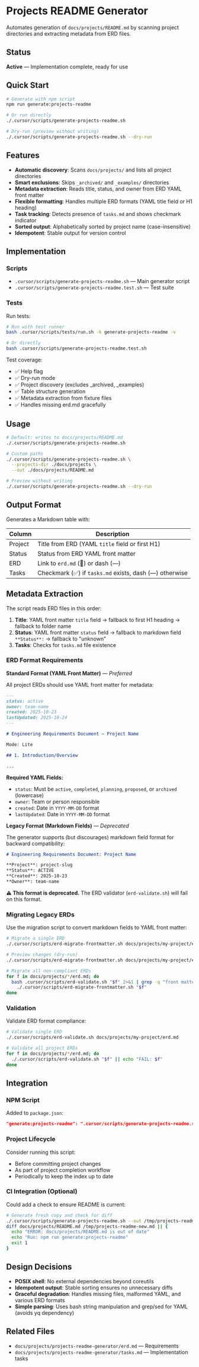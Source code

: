 # Projects README Generator

Automates generation of `docs/projects/README.md` by scanning project directories and extracting metadata from ERD files.

## Status

**Active** — Implementation complete, ready for use

## Quick Start

```bash
# Generate with npm script
npm run generate:projects-readme

# Or run directly
./.cursor/scripts/generate-projects-readme.sh

# Dry-run (preview without writing)
./.cursor/scripts/generate-projects-readme.sh --dry-run
```

## Features

- **Automatic discovery**: Scans `docs/projects/` and lists all project directories
- **Smart exclusions**: Skips `_archived/` and `_examples/` directories
- **Metadata extraction**: Reads title, status, and owner from ERD YAML front matter
- **Flexible formatting**: Handles multiple ERD formats (YAML title field or H1 heading)
- **Task tracking**: Detects presence of `tasks.md` and shows checkmark indicator
- **Sorted output**: Alphabetically sorted by project name (case-insensitive)
- **Idempotent**: Stable output for version control

## Implementation

### Scripts

- `.cursor/scripts/generate-projects-readme.sh` — Main generator script
- `.cursor/scripts/generate-projects-readme.test.sh` — Test suite

### Tests

Run tests:

```bash
# Run with test runner
bash .cursor/scripts/tests/run.sh -k generate-projects-readme -v

# Or directly
bash .cursor/scripts/generate-projects-readme.test.sh
```

Test coverage:

- ✅ Help flag
- ✅ Dry-run mode
- ✅ Project discovery (excludes \_archived, \_examples)
- ✅ Table structure generation
- ✅ Metadata extraction from fixture files
- ✅ Handles missing erd.md gracefully

## Usage

```bash
# Default: writes to docs/projects/README.md
./.cursor/scripts/generate-projects-readme.sh

# Custom paths
./.cursor/scripts/generate-projects-readme.sh \
  --projects-dir ./docs/projects \
  --out ./docs/projects/README.md

# Preview without writing
./.cursor/scripts/generate-projects-readme.sh --dry-run
```

## Output Format

Generates a Markdown table with:

| Column  | Description                                             |
| ------- | ------------------------------------------------------- |
| Project | Title from ERD (YAML `title` field or first H1)         |
| Status  | Status from ERD YAML front matter                       |
| ERD     | Link to `erd.md` (📄) or dash (—)                       |
| Tasks   | Checkmark (✅) if `tasks.md` exists, dash (—) otherwise |

## Metadata Extraction

The script reads ERD files in this order:

1. **Title**: YAML front matter `title` field → fallback to first H1 heading → fallback to folder name
2. **Status**: YAML front matter `status` field → fallback to markdown field `**Status**:` → fallback to "unknown"
3. **Tasks**: Checks for `tasks.md` file existence

### ERD Format Requirements

**Standard Format (YAML Front Matter)** — _Preferred_

All project ERDs should use YAML front matter for metadata:

```markdown
---
status: active
owner: team-name
created: 2025-10-23
lastUpdated: 2025-10-24
---

# Engineering Requirements Document — Project Name

Mode: Lite

## 1. Introduction/Overview

...
```

**Required YAML Fields:**

- `status`: Must be `active`, `completed`, `planning`, `proposed`, or `archived` (lowercase)
- `owner`: Team or person responsible
- `created`: Date in `YYYY-MM-DD` format
- `lastUpdated`: Date in `YYYY-MM-DD` format

**Legacy Format (Markdown Fields)** — _Deprecated_

The generator supports (but discourages) markdown field format for backward compatibility:

```markdown
# Engineering Requirements Document: Project Name

**Project**: project-slug  
**Status**: ACTIVE  
**Created**: 2025-10-23  
**Owner**: team-name
```

**⚠️ This format is deprecated.** The ERD validator (`erd-validate.sh`) will fail on this format.

### Migrating Legacy ERDs

Use the migration script to convert markdown fields to YAML front matter:

```bash
# Migrate a single ERD
./.cursor/scripts/erd-migrate-frontmatter.sh docs/projects/my-project/erd.md

# Preview changes (dry-run)
./.cursor/scripts/erd-migrate-frontmatter.sh docs/projects/my-project/erd.md --dry-run

# Migrate all non-compliant ERDs
for f in docs/projects/*/erd.md; do
  bash .cursor/scripts/erd-validate.sh "$f" 2>&1 | grep -q "front matter: status" && \
    ./.cursor/scripts/erd-migrate-frontmatter.sh "$f"
done
```

### Validation

Validate ERD format compliance:

```bash
# Validate single ERD
./.cursor/scripts/erd-validate.sh docs/projects/my-project/erd.md

# Validate all project ERDs
for f in docs/projects/*/erd.md; do
  ./.cursor/scripts/erd-validate.sh "$f" || echo "FAIL: $f"
done
```

## Integration

### NPM Script

Added to `package.json`:

```json
"generate:projects-readme": ".cursor/scripts/generate-projects-readme.sh"
```

### Project Lifecycle

Consider running this script:

- Before committing project changes
- As part of project completion workflow
- Periodically to keep the index up to date

### CI Integration (Optional)

Could add a check to ensure README is current:

```bash
# Generate fresh copy and check for diff
./.cursor/scripts/generate-projects-readme.sh --out /tmp/projects-readme-new.md
diff docs/projects/README.md /tmp/projects-readme-new.md || {
  echo "ERROR: docs/projects/README.md is out of date"
  echo "Run: npm run generate:projects-readme"
  exit 1
}
```

## Design Decisions

- **POSIX shell**: No external dependencies beyond coreutils
- **Idempotent output**: Stable sorting ensures no unnecessary diffs
- **Graceful degradation**: Handles missing files, malformed YAML, and various ERD formats
- **Simple parsing**: Uses bash string manipulation and grep/sed for YAML (avoids yq dependency)

## Related Files

- `docs/projects/projects-readme-generator/erd.md` — Requirements
- `docs/projects/projects-readme-generator/tasks.md` — Implementation tasks
